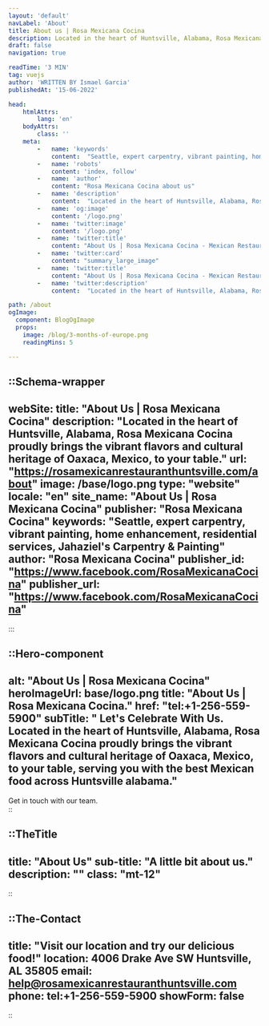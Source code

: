 ```yaml
---
layout: 'default'
navLabel: 'About'
title: About us | Rosa Mexicana Cocina
description: Located in the heart of Huntsville, Alabama, Rosa Mexicana Cocina proudly brings the vibrant flavors and cultural heritage of Oaxaca, Mexico, to your table.
draft: false
navigation: true

readTime: '3 MIN'
tag: vuejs
author: 'WRITTEN BY Ismael Garcia'
publishedAt: '15-06-2022'

head:
    htmlAttrs:
        lang: 'en'
    bodyAttrs:
        class: ''
    meta:
        -   name: 'keywords'
            content:  "Seattle, expert carpentry, vibrant painting, home enhancement, residential services, Jahaziel's Carpentry & Painting"
        -   name: 'robots'
            content: 'index, follow'
        -   name: 'author'
            content: "Rosa Mexicana Cocina about us"
        -   name: 'description'
            content:  "Located in the heart of Huntsville, Alabama, Rosa Mexicana Cocina proudly brings the vibrant flavors and cultural heritage of Oaxaca, Mexico, to your table."
        -   name: 'og:image'
            content: '/logo.png'
        -   name: 'twitter:image'
            content: '/logo.png'
        -   name: 'twitter:title'
            content: "About Us | Rosa Mexicana Cocina - Mexican Restaurant Huntsville alabama"
        -   name: 'twitter:card'
            content: "summary_large_image"
        -   name: 'twitter:title'
            content: "About Us | Rosa Mexicana Cocina - Mexican Restaurant Huntsville alabama"
        -   name: 'twitter:description'
            content:  "Located in the heart of Huntsville, Alabama, Rosa Mexicana Cocina proudly brings the vibrant flavors and cultural heritage of Oaxaca, Mexico, to your table."

path: /about
ogImage:
  component: BlogOgImage
  props:
    image: /blog/3-months-of-europe.png
    readingMins: 5

---
```



::Schema-wrapper
---
webSite:
  title: "About Us | Rosa Mexicana Cocina"
  description: "Located in the heart of Huntsville, Alabama, Rosa Mexicana Cocina proudly brings the vibrant flavors and cultural heritage of Oaxaca, Mexico, to your table."
  url: "https://rosamexicanrestauranthuntsville.com/about"
  image: /base/logo.png
  type: "website"
  locale: "en"
  site_name: "About Us | Rosa Mexicana Cocina"
  publisher: "Rosa Mexicana Cocina"
  keywords: "Seattle, expert carpentry, vibrant painting, home enhancement, residential services, Jahaziel's Carpentry & Painting"
  author: "Rosa Mexicana Cocina"
  publisher_id: "https://www.facebook.com/RosaMexicanaCocina"
  publisher_url: "https://www.facebook.com/RosaMexicanaCocina"
---
:::

::Hero-component
---
alt: "About Us | Rosa Mexicana Cocina"
heroImageUrl: base/logo.png
title: "About Us | Rosa Mexicana Cocina."
href: "tel:+1-256-559-5900"
subTitle: " Let's Celebrate With Us. Located in the heart of Huntsville, Alabama, Rosa Mexicana Cocina proudly brings the vibrant flavors and cultural heritage of Oaxaca, Mexico, to your table, serving you with the best Mexican food across Huntsville alabama."
---
<div>
  Get in touch with our team.
</div>
::

<div class='my-10'></div>






::TheTitle
---
title: "About Us"
sub-title: "A little bit about us."
description: ""
class: "mt-12"
---
::



::The-Contact
---
title:  "Visit our location and try our delicious food!"
location: 4006 Drake Ave SW Huntsville, AL  35805
email: help@rosamexicanrestauranthuntsville.com
phone: tel:+1-256-559-5900
showForm: false
---
::
